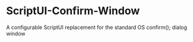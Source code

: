 # ScriptUI-Confirm-Window
A configurable ScriptUI replacement for the standard OS confirm(); dialog window
